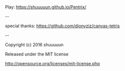 Play: https://shuuuuun.github.io/Pentrix/

--

special thanks: https://github.com/dionyziz/canvas-tetris

--

Copyright (c) 2016 shuuuuun

Released under the MIT license

http://opensource.org/licenses/mit-license.php
